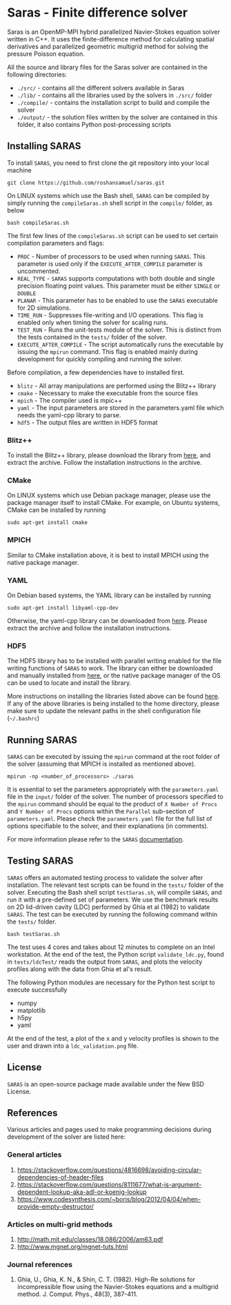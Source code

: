 # Saras - Finite difference solver

Saras is an OpenMP-MPI hybrid parallelized Navier-Stokes equation solver written in C++.
It uses the finite-difference method for calculating spatial derivatives and parallelized geometric multigrid method for solving
the pressure Poisson equation.

All the source and library files for the Saras solver are contained in the following directories:

* ``./src/`` - contains all the different solvers available in Saras
* ``./lib/`` - contains all the libraries used by the solvers in ``./src/`` folder
* ``./compile/`` - contains the installation script to build and compile the solver
* ``./output/`` - the solution files written by the solver are contained in this folder, it also contains Python post-processing scripts

## Installing SARAS

To install ``SARAS``, you need to first clone the git repository into your local machine

`git clone https://github.com/roshansamuel/saras.git`

On LINUX systems which use the Bash shell, ``SARAS`` can be compiled by simply running the ``compileSaras.sh`` shell script in the `compile/` folder, as below

`bash compileSaras.sh`

The first few lines of the ``compileSaras.sh`` script can be used to set certain compilation parameters and flags:

* ``PROC`` - Number of processors to be used when running ``SARAS``. This parameter is used only if the ``EXECUTE_AFTER_COMPILE`` parameter is uncommented.
* ``REAL_TYPE`` - ``SARAS`` supports computations with both double and single precision floating point values. This parameter must be either ``SINGLE`` or ``DOUBLE``
* ``PLANAR`` - This parameter has to be enabled to use the ``SARAS`` executable for 2D simulations.
* ``TIME_RUN`` - Suppresses file-writing and I/O operations. This flag is enabled only when timing the solver for scaling runs.
* ``TEST_RUN`` - Runs the unit-tests module of the solver. This is distinct from the tests contained in the ``tests/`` folder of the solver.
* ``EXECUTE_AFTER_COMPILE`` - The script automatically runs the executable by issuing the ``mpirun`` command. This flag is enabled mainly during development for quickly compiling and running the solver.

Before compilation, a few dependencies have to installed first.

* ``blitz`` - All array manipulations are performed using the Blitz++ library
* ``cmake`` - Necessary to make the executable from the source files
* ``mpich`` - The compiler used is mpic++
* ``yaml`` - The input parameters are stored in the parameters.yaml file which needs the yaml-cpp library to parse.
* ``hdf5`` - The output files are written in HDF5 format

### Blitz++

To install the Blitz++ library, please download the library from [here](http://turbulencehub.org/wp-content/uploads/Download_Files/blitz-1.0.1.tar.gz), and extract the archive.
Follow the installation instructions in the archive.

### CMake

On LINUX systems which use Debian package manager, please use the package manager itself to install CMake.
For example, on Ubuntu systems, CMake can be installed by running

`sudo apt-get install cmake`

### MPICH

Similar to CMake installation above, it is best to install MPICH using the native package manager.

### YAML

On Debian based systems, the YAML library can be installed by running

`sudo apt-get install libyaml-cpp-dev`

Otherwise, the yaml-cpp library can be downloaded from [here](http://turbulencehub.org/wp-content/uploads/Download_Files/yaml-cpp-release-0.3.0.tar.gz).
Please extract the archive and follow the installation instructions.

### HDF5

The HDF5 library has to be installed with parallel writing enabled for the file writing functions of ``SARAS`` to work.
The library can either be downloaded and manually installed from [here](http://turbulencehub.org/wp-content/uploads/Download_Files/hdf5-1.8.20.tar.bz2),
or the native package manager of the OS can be used to locate and install the library.

More instructions on installing the libraries listed above can be found [here](http://turbulencehub.org/index.php/codes/tarang/installing-tarang/).
If any of the above libraries is being installed to the home directory,
please make sure to update the relevant paths in the shell configuration file (``~/.bashrc``)

## Running SARAS

``SARAS`` can be executed by issuing the ``mpirun`` command at the root folder of the solver (assuming that MPICH is installed as mentioned above).

``mpirun -np <number_of_processors> ./saras``

It is essential to set the parameters appropriately with the ``parameters.yaml`` file in the ``input/`` folder of the solver.
The number of processors specified to the ``mpirun`` command should be equal to the product of ``X Number of Procs`` and ``Y Number of Procs`` options
within the ``Parallel`` sub-section of ``parameters.yaml``.
Please check the ``parameters.yaml`` file for the full list of options specifiable to the solver, and their explanations (in comments).

For more information please refer to the ``SARAS`` [documentation](https://roshansamuel.github.io/saras/).

## Testing SARAS

``SARAS`` offers an automated testing process to validate the solver after installation.
The relevant test scripts can be found in the ``tests/`` folder of the solver.
Executing the Bash shell script ``testSaras.sh``, will compile ``SARAS``, and run it with a pre-defined set of parameters.
We use the benchmark results on 2D lid-driven cavity (LDC) performed by Ghia et al (1982) to validate ``SARAS``.
The test can be executed by running the following command within the ``tests/`` folder.

``bash testSaras.sh``

The test uses 4 cores and takes about 12 minutes to complete on an Intel workstation.
At the end of the test, the Python script ``validate_ldc.py``, found in ``tests/ldcTest/`` reads the output from ``SARAS``,
and plots the velocity profiles along with the data from Ghia et al's result.

The following Python modules are necessary for the Python test script to execute successfully

* numpy
* matplotlib
* h5py
* yaml

At the end of the test, a plot of the x and y velocity profiles is shown to the user and drawn into a ``ldc_validation.png`` file.

## License

``SARAS`` is an open-source package made available under the New BSD License.

## References

Various articles and pages used to make programming decisions during development of the solver are listed here:

### General articles

1. https://stackoverflow.com/questions/4816698/avoiding-circular-dependencies-of-header-files
2. https://stackoverflow.com/questions/8111677/what-is-argument-dependent-lookup-aka-adl-or-koenig-lookup
3. https://www.codesynthesis.com/~boris/blog/2012/04/04/when-provide-empty-destructor/

### Articles on multi-grid methods

1. http://math.mit.edu/classes/18.086/2006/am63.pdf
2. http://www.mgnet.org/mgnet-tuts.html

### Journal references

1. Ghia, U., Ghia, K. N., & Shin, C. T. (1982). High-Re solutions for incompressible flow using the Navier-Stokes equations and a multigrid method. J. Comput. Phys., 48(3), 387-411. 
